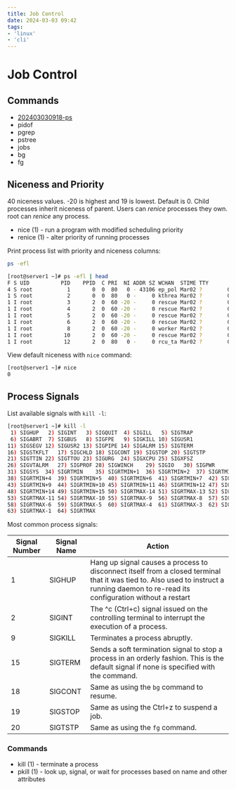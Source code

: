 ```yaml
---
title: Job Control
date: 2024-03-03 09:42
tags:
- 'linux'
- 'cli'
---
```


# Job Control

## Commands

* [202403030918-ps](202403030918-ps.md)
* pidof
* pgrep
* pstree
* jobs
* bg
* fg

## Niceness and Priority

40 niceness values. -20 is highest and 19 is lowest. Default is 0. Child processes inherit niceness of parent. Users can _renice_ processes they own. root can _renice_ any process.

* nice (1)             - run a program with modified scheduling priority
* renice (1)           - alter priority of running processes

Print process list with priority and niceness columns:

```bash
ps -efl
```

```bash
[root@server1 ~]# ps -efl | head
F S UID          PID    PPID  C PRI  NI ADDR SZ WCHAN  STIME TTY          TIME CMD
4 S root           1       0  0  80   0 - 43106 ep_pol Mar02 ?        00:00:01 /usr/lib/systemd/systemd rhgb --switched-root --system --deserialize 31
1 S root           2       0  0  80   0 -     0 kthrea Mar02 ?        00:00:00 [kthreadd]
1 I root           3       2  0  60 -20 -     0 rescue Mar02 ?        00:00:00 [rcu_gp]
1 I root           4       2  0  60 -20 -     0 rescue Mar02 ?        00:00:00 [rcu_par_gp]
1 I root           5       2  0  60 -20 -     0 rescue Mar02 ?        00:00:00 [slub_flushwq]
1 I root           6       2  0  60 -20 -     0 rescue Mar02 ?        00:00:00 [netns]
1 I root           8       2  0  60 -20 -     0 worker Mar02 ?        00:00:00 [kworker/0:0H-events_highpri]
1 I root          10       2  0  60 -20 -     0 rescue Mar02 ?        00:00:00 [mm_percpu_wq]
1 I root          12       2  0  80   0 -     0 rcu_ta Mar02 ?        00:00:00 [rcu_tasks_kthre]
```

View default niceness with `nice` command:

```bash
[root@server1 ~]# nice
0
```

## Process Signals

List available signals with `kill -l`:

```bash
[root@server1 ~]# kill -l
 1) SIGHUP	 2) SIGINT	 3) SIGQUIT	 4) SIGILL	 5) SIGTRAP
 6) SIGABRT	 7) SIGBUS	 8) SIGFPE	 9) SIGKILL	10) SIGUSR1
11) SIGSEGV	12) SIGUSR2	13) SIGPIPE	14) SIGALRM	15) SIGTERM
16) SIGSTKFLT	17) SIGCHLD	18) SIGCONT	19) SIGSTOP	20) SIGTSTP
21) SIGTTIN	22) SIGTTOU	23) SIGURG	24) SIGXCPU	25) SIGXFSZ
26) SIGVTALRM	27) SIGPROF	28) SIGWINCH	29) SIGIO	30) SIGPWR
31) SIGSYS	34) SIGRTMIN	35) SIGRTMIN+1	36) SIGRTMIN+2	37) SIGRTMIN+3
38) SIGRTMIN+4	39) SIGRTMIN+5	40) SIGRTMIN+6	41) SIGRTMIN+7	42) SIGRTMIN+8
43) SIGRTMIN+9	44) SIGRTMIN+10	45) SIGRTMIN+11	46) SIGRTMIN+12	47) SIGRTMIN+13
48) SIGRTMIN+14	49) SIGRTMIN+15	50) SIGRTMAX-14	51) SIGRTMAX-13	52) SIGRTMAX-12
53) SIGRTMAX-11	54) SIGRTMAX-10	55) SIGRTMAX-9	56) SIGRTMAX-8	57) SIGRTMAX-7
58) SIGRTMAX-6	59) SIGRTMAX-5	60) SIGRTMAX-4	61) SIGRTMAX-3	62) SIGRTMAX-2
63) SIGRTMAX-1	64) SIGRTMAX	
```

Most common process signals:

| Signal Number | Signal Name | Action                                                                                                                                                                                 |
| ------------- | ----------- | -------------------------------------------------------------------------------------------------------------------------------------------------------------------------------------- |
| 1             | SIGHUP      | Hang up signal causes a process to disconnect itself from a closed terminal that it was tied to. Also used to instruct a running daemon to re-read its configuration without a restart |
| 2             | SIGINT      | The ^c (Ctrl+c) signal issued on the controlling terminal to interrupt the execution of a process.                                                                                     |
| 9             | SIGKILL     | Terminates a process abruptly.                                                                                                                                                         |
| 15            | SIGTERM     | Sends a soft termination signal to stop a process in an orderly fashion. This is the default signal if none is specified with the command.                                             |
| 18            | SIGCONT     | Same as using the `bg` command to resume.                                                                                                                                              |
| 19            | SIGSTOP     | Same as using the Ctrl+z to suspend a job.                                                                                                                                             |
| 20            | SIGTSTP     | Same as using the `fg` command.                                                                                                                                                        |

### Commands

* kill (1)             - terminate a process
* pkill (1)            - look up, signal, or wait for processes based on name and other attributes

